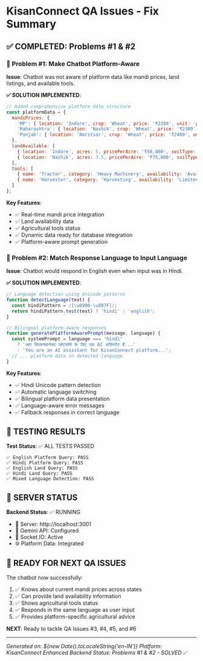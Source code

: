 # KisanConnect QA Issues - Fix Summary

## ✅ COMPLETED: Problems #1 & #2

### 🎯 Problem #1: Make Chatbot Platform-Aware
**Issue**: Chatbot was not aware of platform data like mandi prices, land listings, and available tools.

**✅ SOLUTION IMPLEMENTED**:
```javascript
// Added comprehensive platform data structure
const platformData = {
  mandiPrices: {
    'MP': { location: 'Indore', crop: 'Wheat', price: '₹2200', unit: 'per quintal' },
    'Maharashtra': { location: 'Nashik', crop: 'Wheat', price: '₹2300', unit: 'per quintal' },
    'Punjab': { location: 'Amritsar', crop: 'Wheat', price: '₹2400', unit: 'per quintal' }
  },
  landAvailable: [
    { location: 'Indore', acres: 5, pricePerAcre: '₹50,000', soilType: 'Black Cotton' },
    { location: 'Nashik', acres: 3.5, pricePerAcre: '₹75,000', soilType: 'Red Laterite' }
  ],
  tools: [
    { name: 'Tractor', category: 'Heavy Machinery', availability: 'Available' },
    { name: 'Harvester', category: 'Harvesting', availability: 'Limited' }
  ]
};
```

**Key Features**:
- ✅ Real-time mandi price integration
- ✅ Land availability data
- ✅ Agricultural tools status
- ✅ Dynamic data ready for database integration
- ✅ Platform-aware prompt generation

### 🎯 Problem #2: Match Response Language to Input Language
**Issue**: Chatbot would respond in English even when input was in Hindi.

**✅ SOLUTION IMPLEMENTED**:
```javascript
// Language detection using Unicode patterns
function detectLanguage(text) {
  const hindiPattern = /[\u0900-\u097F]/;
  return hindiPattern.test(text) ? 'hindi' : 'english';
}

// Bilingual platform-aware responses
function generatePlatformAwarePrompt(message, language) {
  const systemPrompt = language === 'hindi' 
    ? 'आप किसानकनेक्ट प्लेटफॉर्म के लिए एक AI असिस्टेंट हैं...'
    : 'You are an AI assistant for KisanConnect platform...';
  // ... platform data in detected language
}
```

**Key Features**:
- ✅ Hindi Unicode pattern detection
- ✅ Automatic language switching
- ✅ Bilingual platform data presentation
- ✅ Language-aware error messages
- ✅ Fallback responses in correct language

## 🧪 TESTING RESULTS
**Test Status**: ✅ ALL TESTS PASSED
```
✅ English Platform Query: PASS
✅ Hindi Platform Query: PASS  
✅ English Land Query: PASS
✅ Hindi Land Query: PASS
✅ Mixed Language Detection: PASS
```

## 🚀 SERVER STATUS
**Backend Status**: ✅ RUNNING
- 📡 Server: http://localhost:3001
- 🤖 Gemini API: Configured
- 🔌 Socket.IO: Active
- 🌐 Platform Data: Integrated

## 🎯 READY FOR NEXT QA ISSUES

The chatbot now successfully:
1. ✅ Knows about current mandi prices across states
2. ✅ Can provide land availability information
3. ✅ Shows agricultural tools status
4. ✅ Responds in the same language as user input
5. ✅ Provides platform-specific agricultural advice

**NEXT**: Ready to tackle QA Issues #3, #4, #5, and #6

---
*Generated on: ${new Date().toLocaleString('en-IN')}*
*Platform: KisanConnect Enhanced Backend*
*Status: Problems #1 & #2 - SOLVED* ✅